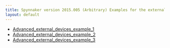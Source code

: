 ```yaml
---
title: Spynnaker version 2015.005 (Arbitrary) Examples for the external devices lab manual
layout: default
---
```


* [Advanced_external_devices_example_1](advanced_external_devices_1.py)
* [Advanced_external_devices_example_2](advanced_external_devices_2.py)
* [Advanced_external_devices_example_3](advanced_external_devices_3.py)
